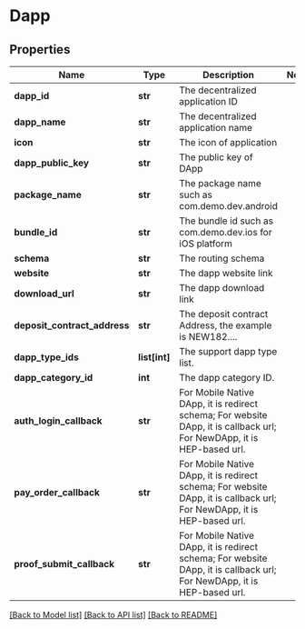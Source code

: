 # Dapp

## Properties
Name | Type | Description | Notes
------------ | ------------- | ------------- | -------------
**dapp_id** | **str** | The decentralized application ID | 
**dapp_name** | **str** | The decentralized application name | 
**icon** | **str** | The icon of application | 
**dapp_public_key** | **str** | The public key of DApp | 
**package_name** | **str** | The package name such as com.demo.dev.android | 
**bundle_id** | **str** | The bundle id such as com.demo.dev.ios for iOS platform | 
**schema** | **str** | The routing schema | 
**website** | **str** | The dapp website link | 
**download_url** | **str** | The dapp download link | 
**deposit_contract_address** | **str** | The deposit contract Address, the example is NEW182.... | 
**dapp_type_ids** | **list[int]** | The support dapp type list. | 
**dapp_category_id** | **int** | The dapp category ID. | 
**auth_login_callback** | **str** | For Mobile Native DApp, it is redirect schema; For website DApp, it is callback url; For  NewDApp, it is HEP-based url. | 
**pay_order_callback** | **str** | For Mobile Native DApp, it is redirect schema; For website DApp, it is callback url; For  NewDApp, it is HEP-based url. | 
**proof_submit_callback** | **str** | For Mobile Native DApp, it is redirect schema; For website DApp, it is callback url; For  NewDApp, it is HEP-based url. | 

[[Back to Model list]](../README.md#documentation-for-models) [[Back to API list]](../README.md#documentation-for-api-endpoints) [[Back to README]](../README.md)

